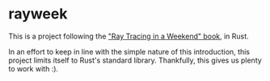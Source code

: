 # rayweek

This is a project following the ["Ray Tracing in a Weekend" book](http://www.realtimerendering.com/raytracing/Ray%20Tracing%20in%20a%20Weekend.pdf),
in Rust.

In an effort to keep in line with the simple nature of this introduction, this project limits itself to Rust's standard library.
Thankfully, this gives us plenty to work with :).